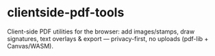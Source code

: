 # clientside-pdf-tools
Client-side PDF utilities for the browser: add images/stamps, draw signatures, text overlays &amp; export — privacy-first, no uploads (pdf-lib + Canvas/WASM).

